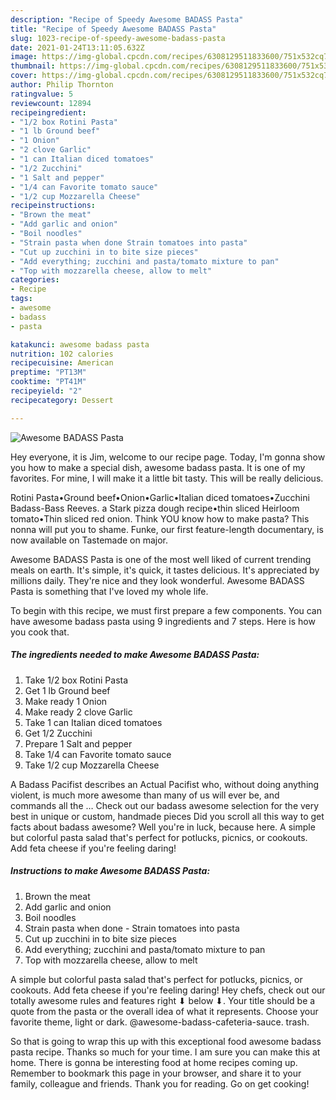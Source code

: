 ```yaml
---
description: "Recipe of Speedy Awesome BADASS Pasta"
title: "Recipe of Speedy Awesome BADASS Pasta"
slug: 1023-recipe-of-speedy-awesome-badass-pasta
date: 2021-01-24T13:11:05.632Z
image: https://img-global.cpcdn.com/recipes/6308129511833600/751x532cq70/awesome-badass-pasta-recipe-main-photo.jpg
thumbnail: https://img-global.cpcdn.com/recipes/6308129511833600/751x532cq70/awesome-badass-pasta-recipe-main-photo.jpg
cover: https://img-global.cpcdn.com/recipes/6308129511833600/751x532cq70/awesome-badass-pasta-recipe-main-photo.jpg
author: Philip Thornton
ratingvalue: 5
reviewcount: 12894
recipeingredient:
- "1/2 box Rotini Pasta"
- "1 lb Ground beef"
- "1 Onion"
- "2 clove Garlic"
- "1 can Italian diced tomatoes"
- "1/2 Zucchini"
- "1 Salt and pepper"
- "1/4 can Favorite tomato sauce"
- "1/2 cup Mozzarella Cheese"
recipeinstructions:
- "Brown the meat"
- "Add garlic and onion"
- "Boil noodles"
- "Strain pasta when done Strain tomatoes into pasta"
- "Cut up zucchini in to bite size pieces"
- "Add everything; zucchini and pasta/tomato mixture to pan"
- "Top with mozzarella cheese, allow to melt"
categories:
- Recipe
tags:
- awesome
- badass
- pasta

katakunci: awesome badass pasta 
nutrition: 102 calories
recipecuisine: American
preptime: "PT13M"
cooktime: "PT41M"
recipeyield: "2"
recipecategory: Dessert

---
```



![Awesome BADASS Pasta](https://img-global.cpcdn.com/recipes/6308129511833600/751x532cq70/awesome-badass-pasta-recipe-main-photo.jpg)

Hey everyone, it is Jim, welcome to our recipe page. Today, I'm gonna show you how to make a special dish, awesome badass pasta. It is one of my favorites. For mine, I will make it a little bit tasty. This will be really delicious.

Rotini Pasta•Ground beef•Onion•Garlic•Italian diced tomatoes•Zucchini Badass-Bass Reeves. a Stark pizza dough recipe•thin sliced Heirloom tomato•Thin sliced red onion. Think YOU know how to make pasta? This nonna will put you to shame. Funke, our first feature-length documentary, is now available on Tastemade on major.

Awesome BADASS Pasta is one of the most well liked of current trending meals on earth. It's simple, it's quick, it tastes delicious. It's appreciated by millions daily. They're nice and they look wonderful. Awesome BADASS Pasta is something that I've loved my whole life.


To begin with this recipe, we must first prepare a few components. You can have awesome badass pasta using 9 ingredients and 7 steps. Here is how you cook that.

<!--inarticleads1-->

##### The ingredients needed to make Awesome BADASS Pasta:

1. Take 1/2 box Rotini Pasta
1. Get 1 lb Ground beef
1. Make ready 1 Onion
1. Make ready 2 clove Garlic
1. Take 1 can Italian diced tomatoes
1. Get 1/2 Zucchini
1. Prepare 1 Salt and pepper
1. Take 1/4 can Favorite tomato sauce
1. Take 1/2 cup Mozzarella Cheese


A Badass Pacifist describes an Actual Pacifist who, without doing anything violent, is much more awesome than many of us will ever be, and commands all the … Check out our badass awesome selection for the very best in unique or custom, handmade pieces Did you scroll all this way to get facts about badass awesome? Well you&#39;re in luck, because here. A simple but colorful pasta salad that&#39;s perfect for potlucks, picnics, or cookouts. Add feta cheese if you&#39;re feeling daring! 

<!--inarticleads2-->

##### Instructions to make Awesome BADASS Pasta:

1. Brown the meat
1. Add garlic and onion
1. Boil noodles
1. Strain pasta when done - Strain tomatoes into pasta
1. Cut up zucchini in to bite size pieces
1. Add everything; zucchini and pasta/tomato mixture to pan
1. Top with mozzarella cheese, allow to melt


A simple but colorful pasta salad that&#39;s perfect for potlucks, picnics, or cookouts. Add feta cheese if you&#39;re feeling daring! Hey chefs, check out our totally awesome rules and features right ⬇ below ⬇. Your title should be a quote from the pasta or the overall idea of what it represents. Choose your favorite theme, light or dark. @awesome-badass-cafeteria-sauce. trash. 

So that is going to wrap this up with this exceptional food awesome badass pasta recipe. Thanks so much for your time. I am sure you can make this at home. There is gonna be interesting food at home recipes coming up. Remember to bookmark this page in your browser, and share it to your family, colleague and friends. Thank you for reading. Go on get cooking!
